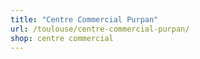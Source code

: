 ```yaml
---
title: "Centre Commercial Purpan"
url: /toulouse/centre-commercial-purpan/
shop: centre commercial
---
```


